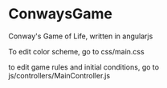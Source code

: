 # ConwaysGame
Conway's Game of Life, written in angularjs

To edit color scheme, go to css/main.css

to edit game rules and initial conditions, go to js/controllers/MainController.js
